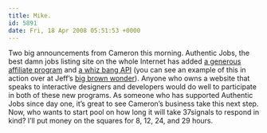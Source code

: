 ```yaml
---
title: Mike.
id: 5891
date: Fri, 18 Apr 2008 05:51:53 +0000
---
```


Two big announcements from Cameron this morning. Authentic Jobs, the best damn jobs listing site on the whole Internet has added [a generous affiliate program](http://authenticjobs.com/affiliates/) and [a whiz bang <span class="caps">API</span>](http://authenticjobs.com/api/) (you can see an example of this in action over at Jeff’s [big brown wonder](http://jeffcroft.com)). Anyone who owns a website that speaks to interactive designers and developers would do well to participate in both of these new programs. As someone who has supported Authentic Jobs since day one, it’s great to see Cameron’s business take this next step.  
 Now, who wants to start pool on how long it will take 37signals to respond in kind? I’ll put money on the squares for 8, 12, 24, and 29 hours.


